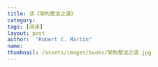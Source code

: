 ```yaml
---
title: 读《架构整洁之道》 
category:  
tags: [阅读]  
layout: post  
author:  "Robert C. Martin"  
name: 
thumbnail: /assets/images/books/架构整洁之道.jpg
---
```


